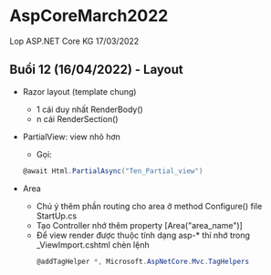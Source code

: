 ﻿# AspCoreMarch2022
Lop ASP.NET Core KG 17/03/2022

## Buổi 12 (16/04/2022) - Layout
* Razor layout (template chung)
	* 1 cái duy nhất RenderBody()
	* n cái RenderSection()

* PartialView: view nhỏ hơn
	* Gọi:
	```cs
	@await Html.PartialAsync("Ten_Partial_view")
	```
* Area
	* Chú ý thêm phần routing cho area ở method Configure() file StartUp.cs
	* Tạo Controller nhớ thêm property [Area("area_name")]
	* Để view render được thuộc tính dạng asp-* thí nhớ trong _ViewImport.cshtml chèn lệnh
		```cs
		@addTagHelper *, Microsoft.AspNetCore.Mvc.TagHelpers
		```